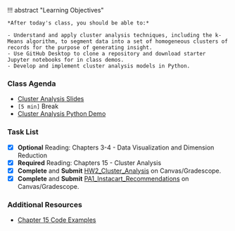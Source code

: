 !!! abstract "Learning Objectives"

    *After today's class, you should be able to:*
    
    - Understand and apply cluster analysis techniques, including the k-Means algorithm, to segment data into a set of homogeneous clusters of records for the purpose of generating insight.
    - Use GitHub Desktop to clone a repository and download starter Jupyter notebooks for in class demos.
    - Develop and implement cluster analysis models in Python.

### Class Agenda

- [Cluster Analysis Slides](https://github.com/dcyoung23/msba511/blob/main/lectures/3_Cluster_Analysis.pdf)
- `[5 min]` Break
- [Cluster Analysis Python Demo](https://github.com/dcyoung23/data-mining-examples/blob/main/notebooks/3_cluster_analysis_starter.ipynb)

### Task List

- [x] **Optional** Reading: Chapters 3-4 - Data Visualization and Dimension Reduction
- [x] **Required** Reading: Chapters 15 - Cluster Analysis
- [x] **Complete** and **Submit** [HW2_Cluster_Analysis](https://github.com/dcyoung23/msba511/blob/main/assignments/homework/HW2_Cluster_Analysis.pdf) on Canvas/Gradescope.
- [x] **Complete** and **Submit** [PA1_Instacart_Recommendations](https://github.com/dcyoung23/msba511/tree/main/assignments/programming/PA1_Instacart_Recommendations) on Canvas/Gradescope.

### Additional Resources

- [Chapter 15 Code Examples](../resources/textbook/ch15_code_examples.md)